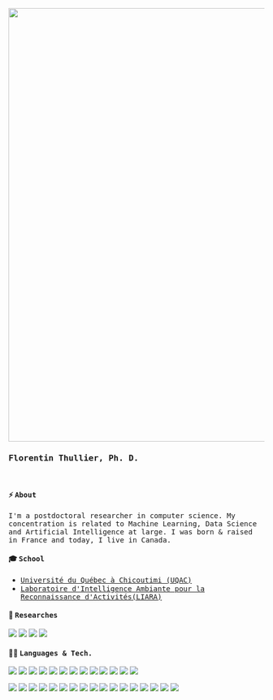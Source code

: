 <p align="center">
  <img src="https://media.giphy.com/media/Y151Ma82nCfICowKP8/giphy.gif" width="854px">
</p>

### <samp><strong>Florentin Thullier, Ph. D.</strong></samp>

<br>

#### ⚡ <samp>About</samp>
<samp>I'm a postdoctoral researcher in computer science. My concentration is related to Machine Learning, Data Science and Artificial Intelligence at large. I was born & raised in France and today, I live in Canada.</samp>

#### 🎓 <samp>School</samp>

* <samp>[Université du Québec à Chicoutimi (UQAC)](https://www.uqac.ca/)</samp>
* <samp>[Laboratoire d'Intelligence Ambiante pour la Reconnaissance d'Activités(LIARA)](https://liara.uqac.ca/)</samp>

#### 🔎 <samp>Researches</samp>

<p align="left">
    <a src="https://orcid.org/0000-0002-0334-6168"><img src="https://img.shields.io/badge/-ORCID-4d4d4d?style=flat-square&logo=orcid"></a> <a src="https://www.mendeley.com/profiles/florentin-thullier/"><img src="https://img.shields.io/badge/-Mendeley-4d4d4d?style=flat-square&logo=mendeley"></a> <a src="https://www.researchgate.net/profile/Florentin_Thullier"><img src="https://img.shields.io/badge/-ResearchGate-4d4d4d?style=flat-square&logo=researchgate"></a> <a src="https://scholar.google.com/citations?user=7SaWtXAAAAAJ&hl=en"><img src="https://img.shields.io/badge/-Scholar-4d4d4d?style=flat-square&logo=google%20scholar"></a>
</p>


#### 👨‍💻 <samp>Languages & Tech.</samp>

<p align="left">
  <img src="https://img.shields.io/badge/-JavaScript-4d4d4d?style=flat-square&logo=javascript"> <img src="https://img.shields.io/badge/-TypeScript-4d4d4d?style=flat-square&logo=typescript&logoColor=yellow"> <img src="https://img.shields.io/badge/-Python-4d4d4d?style=flat-square&logo=python"> <img src="https://img.shields.io/badge/-Java-4d4d4d?style=flat-square&logo=java"> <img src="https://img.shields.io/badge/-Go-4d4d4d?style=flat-square&logo=go"> <img src="https://img.shields.io/badge/-.NET-4d4d4d?style=flat-square&logo=.net"> <img src="https://img.shields.io/badge/-Bash-4d4d4d?style=flat-square&logo=linux&logoColor=fff"> <img src="https://img.shields.io/badge/-C++-4d4d4d?style=flat-square&logo=c%2B%2B"> <img src="https://img.shields.io/badge/-SQL-4d4d4d?style=flat-square&logo=mariadb&logoColor=blue"> <img src="https://img.shields.io/badge/-HTML-4d4d4d?style=flat-square&logo=html5"> <img src="https://img.shields.io/badge/-CSS-4d4d4d?style=flat-square&logo=css3&logoColor=blue"> <img src="https://img.shields.io/badge/-PHP-4d4d4d?style=flat-square&logo=php"> <img src="https://img.shields.io/badge/-LaTeX-4d4d4d?style=flat-square&logo=latex">
</p>

<p align="left">
  <img src="https://img.shields.io/badge/-Git-4d4d4d?style=flat-square&logo=git"> <img src="https://img.shields.io/badge/-Docker-4d4d4d?style=flat-square&logo=docker"> <img src="https://img.shields.io/badge/-Kubernetes-4d4d4d?style=flat-square&logo=kubernetes"> <img src="https://img.shields.io/badge/-VSCode-4d4d4d?style=flat-square&logo=visual-studio-code&logoColor=blue">
  <img src="https://img.shields.io/badge/-Node.js-4d4d4d?style=flat-square&logo=node.js&logoColor=339933"> <img src="https://img.shields.io/badge/-Sass-4d4d4d?style=flat-square&logo=sass"> <img src="https://img.shields.io/badge/-Deno-4d4d4d?style=flat-square&logo=deno"> <img src="https://img.shields.io/badge/-Redis-4d4d4d?style=flat-square&logo=redis"> <img src="https://img.shields.io/badge/-MongoDB-4d4d4d?style=flat-square&logo=mongodb"> <img src="https://img.shields.io/badge/-MariaDB-4d4d4d?style=flat-square&logo=mariadb"> <img src="https://img.shields.io/badge/-MySQL-4d4d4d?style=flat-square&logo=mysql&logoColor=fff"> <img src="https://img.shields.io/badge/-Oracle-4d4d4d?style=flat-square&logo=oracle"> <img src="https://img.shields.io/badge/-NGINX-4d4d4d?style=flat-square&logo=nginx"> <img src="https://img.shields.io/badge/-Arduino-4d4d4d?style=flat-square&logo=arduino"> <img src="https://img.shields.io/badge/-Webpack-4d4d4d?style=flat-square&logo=webpack"> <img src="https://img.shields.io/badge/-Android-4d4d4d?style=flat-square&logo=android"> <img src="https://img.shields.io/badge/-React-4d4d4d?style=flat-square&logo=react">
</p>
